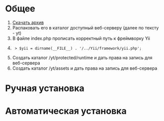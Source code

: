 
# Общее

1. [Скачать архив](https://github.com/yupe/yupe/archives/master)
1. Распаковать его в каталог доступный веб-серверу (далее по тексту - yt)
1. В файле index.php прописать корректный путь к фреймворку Yii
1.      > $yii = dirname(__FILE__) . '/../Yii/framework/yii.php';
1. Создать каталог /yt/protected/runtime и дать права на запись для веб-сервера
1. Создать каталог /yt/assets и дать права на запись для веб-сервера

# Ручная установка

# Автоматическая установка
